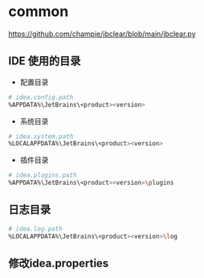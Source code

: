 # common
https://github.com/champie/jbclear/blob/main/jbclear.py

## IDE 使用的目录

- 配置目录
```bash
# idea.config.path
%APPDATA%\JetBrains\<product><version>
```

- 系统目录
```bash
# idea.system.path
%LOCALAPPDATA%\JetBrains\<product><version>
```

- 插件目录
```bash
# idea.plugins.path
%APPDATA%\JetBrains\<product><version>\plugins
```

## 日志目录
```bash
# idea.log.path
%LOCALAPPDATA%\JetBrains\<product><version>\log
```

## 修改idea.properties



